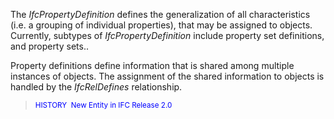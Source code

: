 ﻿The _IfcPropertyDefinition_ defines the generalization of all characteristics (i.e. a grouping of individual properties), that may be assigned to objects. Currently, subtypes of _IfcPropertyDefinition_ include property set definitions, and property sets..

Property definitions define information that is shared among multiple instances of objects. The assignment of the shared information to objects is handled by the _IfcRelDefines_ relationship.

> <small><font color="#0000ff">HISTORY&nbsp;
New Entity in IFC Release 2.0</font></small>
>
